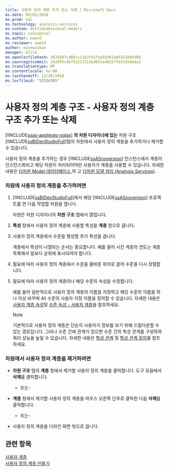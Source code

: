 ```yaml
---
title: 사용자 정의 계층 추가 또는 삭제 | Microsoft Docs
ms.date: 05/02/2018
ms.prod: sql
ms.technology: analysis-services
ms.custom: multidimensional-models
ms.topic: conceptual
ms.author: owend
ms.reviewer: owend
author: minewiskan
manager: kfile
ms.openlocfilehash: 36763d7c466ccc1b3f41fda5d361a85322e0b308
ms.sourcegitcommit: 2429fbcdb751211313bd655a4825ffb33354bda3
ms.translationtype: MT
ms.contentlocale: ko-KR
ms.lasthandoff: 11/28/2018
ms.locfileid: "52534305"
---
```

# <a name="user-defined-hierarchies---add-or-delete-a-user-defined-hierarchy"></a>사용자 정의 계층 구조 - 사용자 정의 계층 구조 추가 또는 삭제
[!INCLUDE[ssas-appliesto-sqlas](../../includes/ssas-appliesto-sqlas.md)]
  **의 차원 디자이너에 있는** 차원 구조 [!INCLUDE[ssBIDevStudioFull](../../includes/ssbidevstudiofull-md.md)]탭의 차원에서 사용자 정의 계층을 추가하거나 제거할 수 있습니다.  
  
 사용자 정의 계층을 추가하는 경우 [!INCLUDE[ssASnoversion](../../includes/ssasnoversion-md.md)] 인스턴스에서 계층이 인스턴스화되고 해당 차원이 처리되어야만 사용자가 계층을 사용할 수 있습니다. 자세한 내용은 [다차원 Model 데이터베이스 ](../../analysis-services/multidimensional-models/multidimensional-model-databases-ssas.md) 하 고 [다차원 모델 처리 &#40;Analysis Services&#41;](../../analysis-services/multidimensional-models/processing-a-multidimensional-model-analysis-services.md).  
  
### <a name="to-add-a-user-defined-hierarchy-to-a-dimension"></a>차원에 사용자 정의 계층을 추가하려면  
  
1.  [!INCLUDE[ssBIDevStudioFull](../../includes/ssbidevstudiofull-md.md)]에서 해당 [!INCLUDE[ssASnoversion](../../includes/ssasnoversion-md.md)] 프로젝트를 연 다음 작업할 차원을 엽니다.  
  
     차원은 차원 디자이너의 **차원 구조** 탭에서 열립니다.  
  
2.  **특성** 창에서 사용자 정의 계층에 사용할 특성을 **계층** 창으로 끕니다.  
  
3.  사용자 정의 계층에서 수준을 형성할 추가 특성을 끕니다.  
  
     계층에서 특성이 나열되는 순서는 중요합니다. 예를 들어 시간 계층의 연도는 계층 목록에서 일보다 상위에 표시되어야 합니다.  
  
4.  필요에 따라 사용자 정의 계층에서 수준을 올바른 위치로 끌어 수준을 다시 정렬합니다.  
  
5.  필요에 따라 사용자 정의 계층이나 해당 수준의 속성을 수정합니다.  
  
     예를 들어 일반적으로 사용자 정의 계층의 이름을 지정하고 해당 수준의 이름을 하나 이상 바꾸며 All 수준의 사용자 지정 이름을 정의할 수 있습니다. 자세한 내용은 [사용자 계층 속성](../../analysis-services/multidimensional-models-olap-logical-dimension-objects/user-hierarchies-properties.md)및 [수준 속성 - 사용자 계층](../../analysis-services/multidimensional-models-olap-logical-dimension-objects/user-hierarchies-level-properties.md)을 참조하세요.  
  
    > [!NOTE]  
    >  기본적으로 사용자 정의 계층은 단순히 사용자가 정보를 보기 위해 드릴다운할 수 있는 경로입니다. 그러나 수준 간에 관계가 있으면 수준 간의 특성 관계를 구성하여 쿼리 성능을 높일 수 있습니다. 자세한 내용은 [특성 관계](../../analysis-services/multidimensional-models-olap-logical-dimension-objects/attribute-relationships.md) 및 [특성 관계 정의](../../analysis-services/multidimensional-models/attribute-relationships-define.md)를 참조하세요.  
  
### <a name="to-remove-a-user-defined-hierarchy-from-a-dimension"></a>차원에서 사용자 정의 계층을 제거하려면  
  
-   **차원 구조** 탭의 **계층** 창에서 제거할 사용자 정의 계층을 클릭합니다. 도구 모음에서 **삭제**를 클릭합니다.  
  
     - 또는-  
  
-   **계층** 창에서 제거할 사용자 정의 계층을 마우스 오른쪽 단추로 클릭한 다음 **삭제**를 클릭합니다.  
  
     - 또는-  
  
-   사용자 정의 계층을 디자인 화면 밖으로 끕니다.  
  
## <a name="see-also"></a>관련 항목  
 [사용자 계층](../../analysis-services/multidimensional-models-olap-logical-dimension-objects/user-hierarchies.md)   
 [사용자 정의 계층 만들기](../../analysis-services/multidimensional-models/user-defined-hierarchies-create.md)  
  
  
